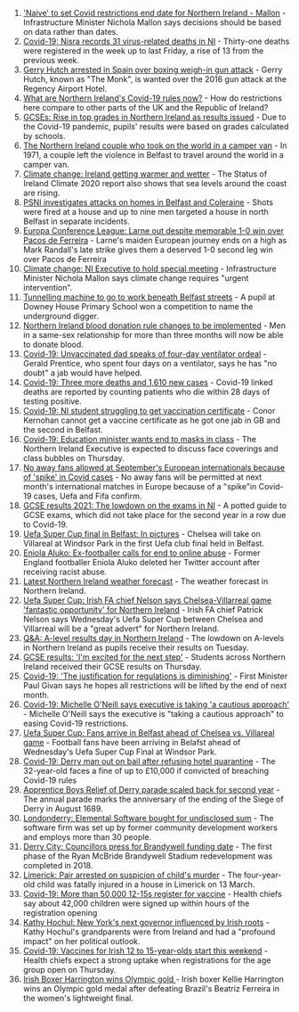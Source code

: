 1. ['Naive' to set Covid restrictions end date for Northern Ireland - Mallon](https://www.bbc.co.uk/news/uk-northern-ireland-58198832) - Infrastructure Minister Nichola Mallon says decisions should be based on data rather than dates.
2. [Covid-19: Nisra records 31 virus-related deaths in NI](https://www.bbc.co.uk/news/uk-northern-ireland-58200161) - Thirty-one deaths were registered in the week up to last Friday, a rise of 13 from the previous week.
3. [Gerry Hutch arrested in Spain over boxing weigh-in gun attack](https://www.bbc.co.uk/news/world-europe-58195768) - Gerry Hutch, known as "The Monk", is wanted over the 2016 gun attack at the Regency Airport Hotel.
4. [What are Northern Ireland's Covid-19 rules now?](https://www.bbc.co.uk/news/uk-northern-ireland-58175159) - How do restrictions here compare to other parts of the UK and the Republic of Ireland?
5. [GCSEs: Rise in top grades in Northern Ireland as results issued](https://www.bbc.co.uk/news/uk-northern-ireland-58179094) - Due to the Covid-19 pandemic, pupils' results were based on grades calculated by schools.
6. [The Northern Ireland couple who took on the world in a camper van](https://www.bbc.co.uk/news/uk-northern-ireland-58180218) - In 1971, a couple left the violence in Belfast to travel around the world in a camper van.
7. [Climate change: Ireland getting warmer and wetter](https://www.bbc.co.uk/news/world-europe-58184287) - The Status of Ireland Climate 2020 report also shows that sea levels around the coast are rising.
8. [PSNI investigates attacks on homes in Belfast and Coleraine](https://www.bbc.co.uk/news/uk-northern-ireland-58187934) - Shots were fired at a house and up to nine men targeted a house in north Belfast in separate incidents.
9. [Europa Conference League: Larne out despite memorable 1-0 win over Pacos de Ferreira](https://www.bbc.co.uk/sport/football/58151345) - Larne's maiden European journey ends on a high as Mark Randall's late strike gives them a deserved 1-0 second leg win over Pacos de Ferreira
10. [Climate change: NI Executive to hold special meeting](https://www.bbc.co.uk/news/uk-northern-ireland-58188052) - Infrastructure Minister Nichola Mallon says climate change requires "urgent intervention".
11. [Tunnelling machine to go to work beneath Belfast streets](https://www.bbc.co.uk/news/uk-northern-ireland-58184712) - A pupil at Downey House Primary School won a competition to name the underground digger.
12. [Northern Ireland blood donation rule changes to be implemented](https://www.bbc.co.uk/news/uk-northern-ireland-58185808) - Men in a same-sex relationship for more than three months will now be able to donate blood.
13. [Covid-19: Unvaccinated dad speaks of four-day ventilator ordeal](https://www.bbc.co.uk/news/uk-northern-ireland-58157207) - Gerald Prentice, who spent four days on a ventilator, says he has "no doubt" a jab would have helped.
14. [Covid-19: Three more deaths and 1,610 new cases](https://www.bbc.co.uk/news/uk-northern-ireland-58190743) - Covid-19 linked deaths are reported by counting patients who die within 28 days of testing positive.
15. [Covid-19: NI student struggling to get vaccination certificate](https://www.bbc.co.uk/news/uk-northern-ireland-58180215) - Conor Kernohan cannot get a vaccine certificate as he got one jab in GB and the second in Belfast.
16. [Covid-19: Education minister wants end to masks in class](https://www.bbc.co.uk/news/uk-northern-ireland-58176083) - The Northern Ireland Executive is expected to discuss face coverings and class bubbles on Thursday.
17. [No away fans allowed at September's European internationals because of 'spike' in Covid cases](https://www.bbc.co.uk/sport/football/58179312) - No away fans will be permitted at next month's international matches in Europe because of a "spike"in Covid-19 cases, Uefa and Fifa confirm.
18. [GCSE results 2021: The lowdown on the exams in NI](https://www.bbc.co.uk/news/uk-northern-ireland-58171540) - A potted guide to GCSE exams, which did not take place for the second year in a row due to Covid-19.
19. [Uefa Super Cup final in Belfast: In pictures](https://www.bbc.co.uk/news/uk-northern-ireland-58169351) - Chelsea will take on Villareal at Windsor Park in the first Uefa club final held in Belfast.
20. [Eniola Aluko: Ex-footballer calls for end to online abuse](https://www.bbc.co.uk/news/uk-northern-ireland-58170263) - Former England footballer Eniola Aluko deleted her Twitter account after receiving racist abuse.
21. [Latest Northern Ireland weather forecast](https://www.bbc.co.uk/news/uk-northern-ireland-26018439) - The weather forecast in Northern Ireland.
22. [Uefa Super Cup: Irish FA chief Nelson says Chelsea-Villarreal game 'fantastic opportunity' for Northern Ireland](https://www.bbc.co.uk/sport/football/58148737) - Irish FA chief Patrick Nelson says Wednesday's Uefa Super Cup between Chelsea and Villarreal will be a "great advert" for Northern Ireland.
23. [Q&A: A-level results day in Northern Ireland](https://www.bbc.co.uk/news/uk-northern-ireland-58146068) - The lowdown on A-levels in Northern Ireland as pupils receive their results on Tuesday.
24. [GCSE results: 'I'm excited for the next step'](https://www.bbc.co.uk/news/uk-northern-ireland-58188908) - Students across Northern Ireland received their GCSE results on Thursday.
25. [Covid-19: 'The justification for regulations is diminishing'](https://www.bbc.co.uk/news/uk-northern-ireland-58188911) - First Minister Paul Givan says he hopes all restrictions will be lifted by the end of next month.
26. [Covid-19: Michelle O'Neill says executive is taking 'a cautious approach'](https://www.bbc.co.uk/news/uk-northern-ireland-58193054) - Michelle O'Neill says the executive is "taking a cautious approach" to easing Covid-19 restrictions.
27. [Uefa Super Cup: Fans arrive in Belfast ahead of Chelsea vs. Villareal game](https://www.bbc.co.uk/news/uk-northern-ireland-58174619) - Football fans have been arriving in Belafst ahead of Wednesday's Uefa Super Cup Final at Windsor Park.
28. [Covid-19: Derry man out on bail after refusing hotel quarantine](https://www.bbc.co.uk/news/uk-northern-ireland-58176088) - The 32-year-old faces a fine of up to £10,000 if convicted of breaching Covid-19 rules
29. [Apprentice Boys Relief of Derry parade scaled back for second year](https://www.bbc.co.uk/news/uk-northern-ireland-foyle-west-58173471) - The annual parade marks the anniversary of the ending of the Siege of Derry in August 1689.
30. [Londonderry: Elemental Software bought for undisclosed sum](https://www.bbc.co.uk/news/uk-northern-ireland-foyle-west-58173472) - The software firm was set up by former community development workers and employs more than 30 people.
31. [Derry City: Councillors press for Brandywell funding date](https://www.bbc.co.uk/news/uk-northern-ireland-foyle-west-58169660) - The first phase of the Ryan McBride Brandywell Stadium redevelopment was completed in 2018.
32. [Limerick: Pair arrested on suspicion of child's murder](https://www.bbc.co.uk/news/world-europe-58190823) - The four-year-old child was fatally injured in a house in Limerick on 13 March.
33. [Covid-19: More than 50,000 12-15s register for vaccine](https://www.bbc.co.uk/news/world-europe-58184278) - Health chiefs say about 42,000 children were signed up within hours of the registration opening
34. [Kathy Hochul: New York's next governor influenced by Irish roots](https://www.bbc.co.uk/news/world-europe-58174022) - Kathy Hochul's grandparents were from Ireland and had a "profound impact" on her political outlook.
35. [Covid-19: Vaccines for Irish 12 to 15-year-olds start this weekend](https://www.bbc.co.uk/news/world-europe-58149217) - Health chiefs expect a strong uptake when registrations for the age group open on Thursday.
36. [Irish Boxer Harrington wins Olympic gold ](https://www.bbc.co.uk/sport/olympics/58130534) - Irish boxer Kellie Harrington wins an Olympic gold medal after defeating Brazil's Beatriz Ferreira in the women's lightweight final.
